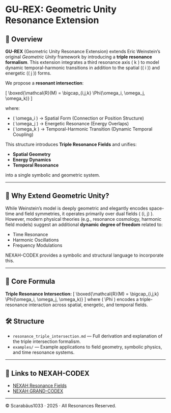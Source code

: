 # GU-REX: Geometric Unity Resonance Extension

## 🚀 Overview

**GU-REX** (Geometric Unity Resonance Extension) extends Eric Weinstein’s original *Geometric Unity* framework by introducing a **triple resonance formalism**. This extension integrates a third resonance axis \( k \) to model dynamic temporal-harmonic transitions in addition to the spatial (\( i \)) and energetic (\( j \)) forms.

We propose a **resonant intersection**:

\[ 
\boxed{\mathcal{R}(M) = \bigcap_{i,j,k} \Phi(\omega_i, \omega_j, \omega_k)}
\]

where:
- \( \omega_i \) → Spatial Form (Connection or Position Structure)
- \( \omega_j \) → Energetic Resonance (Energy Overlaps)
- \( \omega_k \) → Temporal-Harmonic Transition (Dynamic Temporal Coupling)

This structure introduces **Triple Resonance Fields** and unifies:
- **Spatial Geometry**
- **Energy Dynamics**
- **Temporal Resonance**

into a single symbolic and geometric system.

---

## 🔷 Why Extend Geometric Unity?

While Weinstein’s model is deeply geometric and elegantly encodes space-time and field symmetries, it operates primarily over dual fields \( (i, j) \). However, modern physical theories (e.g., resonance cosmology, harmonic field models) suggest an additional **dynamic degree of freedom** related to:
- Time Resonance
- Harmonic Oscillations
- Frequency Modulations

NEXAH-CODEX provides a symbolic and structural language to incorporate this.

---

## 📘 Core Formula

**Triple Resonance Intersection:**
\[
\boxed{\mathcal{R}(M) = \bigcap_{i,j,k} \Phi(\omega_i, \omega_j, \omega_k)}
\]
where \( \Phi \) encodes a triple-resonance interaction across spatial, energetic, and temporal fields.

## 🛠️ Structure

- `resonance_triple_intersection.md` — Full derivation and explanation of the triple intersection formalism.
- `examples/` — Example applications to field geometry, symbolic physics, and time resonance systems.

---

## 🧩 Links to NEXAH-CODEX
- [NEXAH Resonance Fields](https://github.com/Scarabaeus1033/NEXAH-CODEX/tree/main/SYSTEM%207:%20🔱%20UNIVERSAL%20RESONANCE%20FIELDS%20%26%20CONSTANTS%20%E2%80%94%20UCRT)
- [NEXAH GRAND-CODEX](https://github.com/Scarabaeus1033/NEXAH-CODEX/tree/main/NEXAH-CODEX-Startstruktur/GRAND-CODEX)

---

© Scarabäus1033 · 2025 · All Resonances Reserved.
